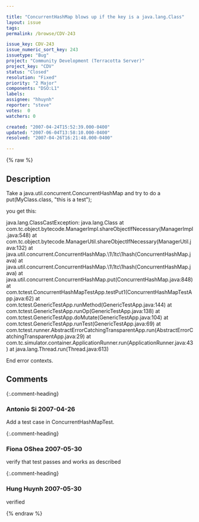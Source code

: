 ```yaml
---

title: "ConcurrentHashMap blows up if the key is a java.lang.Class"
layout: issue
tags: 
permalink: /browse/CDV-243

issue_key: CDV-243
issue_numeric_sort_key: 243
issuetype: "Bug"
project: "Community Development (Terracotta Server)"
project_key: "CDV"
status: "Closed"
resolution: "Fixed"
priority: "2 Major"
components: "DSO:L1"
labels: 
assignee: "hhuynh"
reporter: "steve"
votes:  0
watchers: 0

created: "2007-04-24T15:52:39.000-0400"
updated: "2007-06-04T13:58:10.000-0400"
resolved: "2007-04-26T16:21:48.000-0400"

---
```




{% raw %}



## Description

<div markdown="1" class="description">

Take a java.util.concurrent.ConcurrentHashMap and try to do a 
put(MyClass.class, "this is a test");

you get this:

java.lang.ClassCastException: java.lang.Class
        at com.tc.object.bytecode.ManagerImpl.shareObjectIfNecessary(ManagerImpl.java:548)
        at com.tc.object.bytecode.ManagerUtil.shareObjectIfNecessary(ManagerUtil.java:132)
        at java.util.concurrent.ConcurrentHashMap.\1\1tc\1hash(ConcurrentHashMap.java)
        at java.util.concurrent.ConcurrentHashMap.\1\1tc\1hash(ConcurrentHashMap.java)
        at java.util.concurrent.ConcurrentHashMap.put(ConcurrentHashMap.java:848)
        at com.tctest.ConcurrentHashMapTestApp.testPut1(ConcurrentHashMapTestApp.java:62)
        at com.tctest.GenericTestApp.runMethod(GenericTestApp.java:144)
        at com.tctest.GenericTestApp.runOp(GenericTestApp.java:138)
        at com.tctest.GenericTestApp.doMutate(GenericTestApp.java:104)
        at com.tctest.GenericTestApp.runTest(GenericTestApp.java:69)
        at com.tctest.runner.AbstractErrorCatchingTransparentApp.run(AbstractErrorCatchingTransparentApp.java:29)
        at com.tc.simulator.container.ApplicationRunner.run(ApplicationRunner.java:43)
        at java.lang.Thread.run(Thread.java:613)

End error contexts.

</div>

## Comments


{:.comment-heading}
### **Antonio Si** <span class="date">2007-04-26</span>

<div markdown="1" class="comment">

Add a test case in ConcurrentHashMapTest.

</div>


{:.comment-heading}
### **Fiona OShea** <span class="date">2007-05-30</span>

<div markdown="1" class="comment">

verify that test passes and works as described

</div>


{:.comment-heading}
### **Hung Huynh** <span class="date">2007-05-30</span>

<div markdown="1" class="comment">

verified

</div>



{% endraw %}
